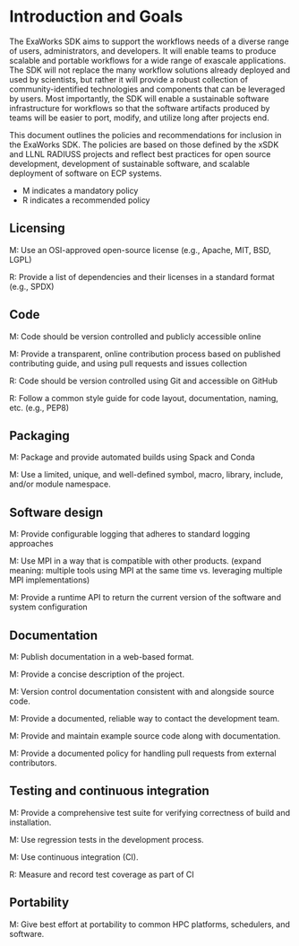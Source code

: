 # Introduction and Goals
The ExaWorks SDK aims to support the workflows needs of a diverse range of users, administrators, and developers. It will enable teams to produce scalable and portable workflows for a wide range of exascale applications. The SDK will not replace the many workflow solutions already deployed and used by scientists, but rather it will provide a robust collection of community-identified technologies and components that can be leveraged by users.  Most importantly, the SDK will enable a sustainable software infrastructure for workflows so that the software artifacts produced by teams will be easier to port, modify, and utilize long after projects end. 

This document outlines the policies and recommendations for inclusion in the ExaWorks SDK. The policies are based on those defined by the xSDK and LLNL RADIUSS projects and reflect best practices for open source development, development of sustainable software, and scalable deployment of software on ECP systems.  

* M indicates a mandatory policy
* R indicates a recommended policy

## Licensing
M: Use an OSI-approved open-source license (e.g., Apache, MIT, BSD, LGPL)

R: Provide a list of dependencies and their licenses in a standard format (e.g., SPDX)

## Code
M: Code should be version controlled and publicly accessible online

M: Provide a transparent, online contribution process based on published contributing guide, and using pull requests and issues collection

R: Code should be version controlled using Git and accessible on GitHub

R: Follow a common style guide for code layout, documentation, naming, etc. (e.g., PEP8)

## Packaging
M: Package and provide automated builds using Spack and Conda

M: Use a limited, unique, and well-defined symbol, macro, library, include, and/or module namespace.

## Software design
M: Provide configurable logging that adheres to standard logging approaches

M: Use MPI in a way that is compatible with other products.  (expand meaning: multiple tools using MPI at the same time vs. leveraging multiple MPI implementations)

M: Provide a runtime API to return the current version of the software and system configuration

## Documentation
M: Publish documentation in a web-based format.

M: Provide a concise description of the project.

M: Version control documentation consistent with and alongside source code.

M: Provide a documented, reliable way to contact the development team.

M: Provide and maintain example source code along with documentation.

M: Provide a documented policy for handling pull requests from external contributors.

## Testing and continuous integration
M: Provide a comprehensive test suite for verifying correctness of build and installation.

M: Use regression tests in the development process.

M: Use continuous integration (CI).

R: Measure and record test coverage as part of CI

## Portability
M: Give best effort at portability to common HPC platforms, schedulers, and software.
